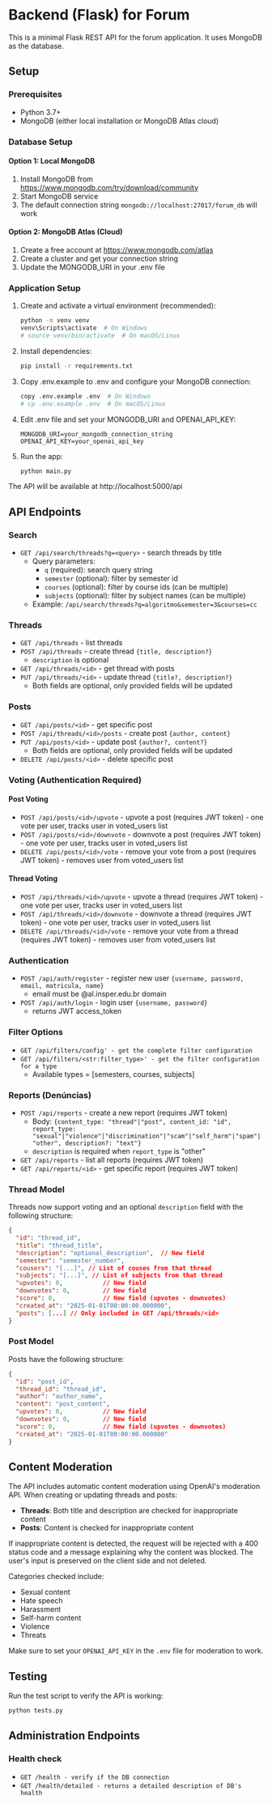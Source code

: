 # Backend (Flask) for Forum

This is a minimal Flask REST API for the forum application. It uses MongoDB as the database.

## Setup

### Prerequisites
- Python 3.7+
- MongoDB (either local installation or MongoDB Atlas cloud)

### Database Setup

#### Option 1: Local MongoDB
1. Install MongoDB from https://www.mongodb.com/try/download/community
2. Start MongoDB service
3. The default connection string `mongodb://localhost:27017/forum_db` will work

#### Option 2: MongoDB Atlas (Cloud)
1. Create a free account at https://www.mongodb.com/atlas
2. Create a cluster and get your connection string
3. Update the MONGODB_URI in your .env file

### Application Setup

1. Create and activate a virtual environment (recommended):
   ```bash
   python -m venv venv
   venv\Scripts\activate  # On Windows
   # source venv/bin/activate  # On macOS/Linux
   ```

2. Install dependencies:
   ```bash
   pip install -r requirements.txt
   ```

3. Copy .env.example to .env and configure your MongoDB connection:
   ```bash
   copy .env.example .env  # On Windows
   # cp .env.example .env  # On macOS/Linux
   ```

4. Edit .env file and set your MONGODB_URI and OPENAI_API_KEY:
   ```
   MONGODB_URI=your_mongodb_connection_string
   OPENAI_API_KEY=your_openai_api_key
   ```

5. Run the app:
   ```bash
   python main.py
   ```

The API will be available at http://localhost:5000/api

## API Endpoints

### Search
- `GET /api/search/threads?q=<query>` - search threads by title
  - Query parameters:
    - `q` (required): search query string
    - `semester` (optional): filter by semester id
    - `courses` (optional): filter by course ids (can be multiple)
    - `subjects` (optional): filter by subject names (can be multiple)
  - Example: `/api/search/threads?q=algoritmo&semester=3&courses=cc`

### Threads
- `GET /api/threads` - list threads
- `POST /api/threads` - create thread `{title, description?}`
  - `description` is optional
- `GET /api/threads/<id>` - get thread with posts
- `PUT /api/threads/<id>` - update thread `{title?, description?}`
  - Both fields are optional, only provided fields will be updated

### Posts
- `GET /api/posts/<id>` - get specific post  
- `POST /api/threads/<id>/posts` - create post `{author, content}`
- `PUT /api/posts/<id>` - update post `{author?, content?}`
  - Both fields are optional, only provided fields will be updated
- `DELETE /api/posts/<id>` - delete specific post

### Voting (Authentication Required)

#### Post Voting
- `POST /api/posts/<id>/upvote` - upvote a post (requires JWT token) - one vote per user, tracks user in voted_users list
- `POST /api/posts/<id>/downvote` - downvote a post (requires JWT token) - one vote per user, tracks user in voted_users list
- `DELETE /api/posts/<id>/vote` - remove your vote from a post (requires JWT token) - removes user from voted_users list

#### Thread Voting
- `POST /api/threads/<id>/upvote` - upvote a thread (requires JWT token) - one vote per user, tracks user in voted_users list
- `POST /api/threads/<id>/downvote` - downvote a thread (requires JWT token) - one vote per user, tracks user in voted_users list  
- `DELETE /api/threads/<id>/vote` - remove your vote from a thread (requires JWT token) - removes user from voted_users list

### Authentication
- `POST /api/auth/register` - register new user `{username, password, email, matricula, name}`
  - email must be @al.insper.edu.br domain
- `POST /api/auth/login` - login user `{username, password}`
  - returns JWT access_token

### Filter Options
- `GET /api/filters/config' - get the complete filter configuration`
- `GET /api/filters/<str:filter_type>' - get the filter configuration for a type`
  - Available types = [semesters, courses, subjects]

### Reports (Denúncias)
- `POST /api/reports` - create a new report (requires JWT token)
  - Body: `{content_type: "thread"|"post", content_id: "id", report_type: "sexual"|"violence"|"discrimination"|"scam"|"self_harm"|"spam"|"other", description?: "text"}`
  - `description` is required when `report_type` is "other"
- `GET /api/reports` - list all reports (requires JWT token)
- `GET /api/reports/<id>` - get specific report (requires JWT token)

### Thread Model
Threads now support voting and an optional `description` field with the following structure:
```json
{
  "id": "thread_id",
  "title": "thread_title",
  "description": "optional_description",  // New field
  "semester": "semester_number",
  "cousers": "[...]", // List of couses from that thread 
  "subjects": "[...]", // List of subjects from that thread 
  "upvotes": 0,           // New field
  "downvotes": 0,         // New field  
  "score": 0,             // New field (upvotes - downvotes)
  "created_at": "2025-01-01T00:00:00.000000",
  "posts": [...] // Only included in GET /api/threads/<id>
}
```

### Post Model
Posts have the following structure:
```json
{
  "id": "post_id",
  "thread_id": "thread_id", 
  "author": "author_name",
  "content": "post_content",
  "upvotes": 0,           // New field
  "downvotes": 0,         // New field  
  "score": 0,             // New field (upvotes - downvotes)
  "created_at": "2025-01-01T00:00:00.000000"
}
```

## Content Moderation

The API includes automatic content moderation using OpenAI's moderation API. When creating or updating threads and posts:

- **Threads**: Both title and description are checked for inappropriate content
- **Posts**: Content is checked for inappropriate content

If inappropriate content is detected, the request will be rejected with a 400 status code and a message explaining why the content was blocked. The user's input is preserved on the client side and not deleted.

Categories checked include:
- Sexual content
- Hate speech
- Harassment
- Self-harm content
- Violence
- Threats

Make sure to set your `OPENAI_API_KEY` in the `.env` file for moderation to work.

## Testing
Run the test script to verify the API is working:
```bash
python tests.py
```

## Administration Endpoints

### Health check

- `GET /health - verify if the DB connection`
- `GET /health/detailed - returns a detailed description of DB's health`
